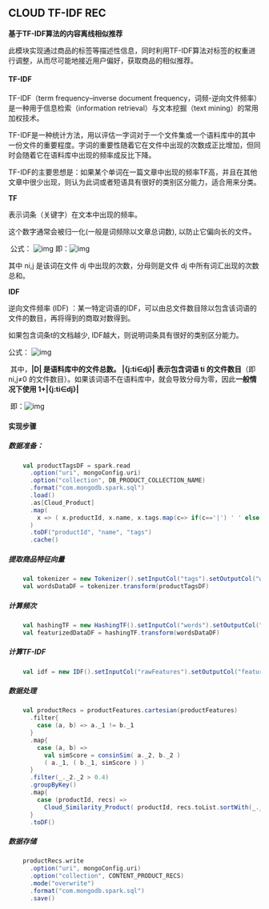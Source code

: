 ## CLOUD TF-IDF REC

**基于TF-IDF算法的内容离线相似推荐**

此模块实现通过商品的标签等描述性信息，同时利用TF-IDF算法对标签的权重进行调整，从而尽可能地接近用户偏好，获取商品的相似推荐。

#### TF-IDF

  TF-IDF（term frequency–inverse document frequency，词频-逆向文件频率）是一种用于信息检索（information retrieval）与文本挖掘（text mining）的常用加权技术。

   TF-IDF是一种统计方法，用以评估一字词对于一个文件集或一个语料库中的其中一份文件的重要程度。字词的重要性随着它在文件中出现的次数成正比增加，但同时会随着它在语料库中出现的频率成反比下降。

   TF-IDF的主要思想是：如果某个单词在一篇文章中出现的频率TF高，并且在其他文章中很少出现，则认为此词或者短语具有很好的类别区分能力，适合用来分类。

**TF**

表示词条（关键字）在文本中出现的频率。

这个数字通常会被归一化(一般是词频除以文章总词数), 以防止它偏向长的文件。

​    公式：  ![img](https://img-blog.csdn.net/20180807190429613?watermark/2/text/aHR0cHM6Ly9ibG9nLmNzZG4ubmV0L2FzaWFsZWVfYmlyZA==/font/5a6L5L2T/fontsize/400/fill/I0JBQkFCMA==/dissolve/70)  即：![img](https://img-blog.csdn.net/20180807190512798?watermark/2/text/aHR0cHM6Ly9ibG9nLmNzZG4ubmV0L2FzaWFsZWVfYmlyZA==/font/5a6L5L2T/fontsize/400/fill/I0JBQkFCMA==/dissolve/70)

 其中 ni,j 是该词在文件 dj 中出现的次数，分母则是文件 dj 中所有词汇出现的次数总和。

**IDF**

逆向文件频率 (IDF) ：某一特定词语的IDF，可以由总文件数目除以包含该词语的文件的数目，再将得到的商取对数得到。

如果包含词条t的文档越少, IDF越大，则说明词条具有很好的类别区分能力。

  公式： ![img](https://img-blog.csdn.net/20180807190920906?watermark/2/text/aHR0cHM6Ly9ibG9nLmNzZG4ubmV0L2FzaWFsZWVfYmlyZA==/font/5a6L5L2T/fontsize/400/fill/I0JBQkFCMA==/dissolve/70)

​    其中，**|D| 是语料库中的文件总数。 |{j:ti∈dj}| 表示包含词语 ti 的文件数目**（即 ni,j≠0 的文件数目）。如果该词语不在语料库中，就会导致分母为零，因此**一般情况下使用 1+|{j:ti∈dj}|**

​    即：![img](https://img-blog.csdn.net/20180807191126207?watermark/2/text/aHR0cHM6Ly9ibG9nLmNzZG4ubmV0L2FzaWFsZWVfYmlyZA==/font/5a6L5L2T/fontsize/400/fill/I0JBQkFCMA==/dissolve/70)

#### 实现步骤

##### 数据准备：

```scala
    val productTagsDF = spark.read
      .option("uri", mongoConfig.uri)
      .option("collection", DB_PRODUCT_COLLECTION_NAME)
      .format("com.mongodb.spark.sql")
      .load()
      .as[Cloud_Product]
      .map(
        x => ( x.productId, x.name, x.tags.map(c=> if(c=='|') ' ' else c) )
      )
      .toDF("productId", "name", "tags")
      .cache()
```

##### 提取商品特征向量

```scala
    val tokenizer = new Tokenizer().setInputCol("tags").setOutputCol("words")
    val wordsDataDF = tokenizer.transform(productTagsDF)
```

##### 计算频次

```scala
    val hashingTF = new HashingTF().setInputCol("words").setOutputCol("rawFeatures").setNumFeatures(800)
    val featurizedDataDF = hashingTF.transform(wordsDataDF)
```

##### 计算TF-IDF

```scala
    val idf = new IDF().setInputCol("rawFeatures").setOutputCol("features")
```

##### 数据处理

```scala
    val productRecs = productFeatures.cartesian(productFeatures)
      .filter{
        case (a, b) => a._1 != b._1
      }
      .map{
        case (a, b) =>
          val simScore = consinSim( a._2, b._2 )
          ( a._1, ( b._1, simScore ) )
      }
      .filter(_._2._2 > 0.4)
      .groupByKey()
      .map{
        case (productId, recs) =>
          Cloud_Similarity_Product( productId, recs.toList.sortWith(_._2>_._2).map(x=>Recommendation(x._1,x._2)) )
      }
      .toDF()
```

##### 数据存储

```scala
    productRecs.write
      .option("uri", mongoConfig.uri)
      .option("collection", CONTENT_PRODUCT_RECS)
      .mode("overwrite")
      .format("com.mongodb.spark.sql")
      .save()
```

